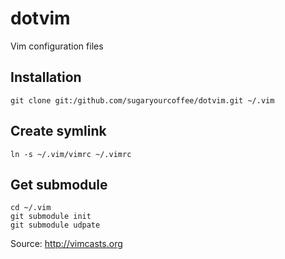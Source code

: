 dotvim
======

Vim configuration files

## Installation

    git clone git:/github.com/sugaryourcoffee/dotvim.git ~/.vim

## Create symlink

    ln -s ~/.vim/vimrc ~/.vimrc

## Get submodule

    cd ~/.vim
    git submodule init
    git submodule udpate

Source: <http://vimcasts.org>
